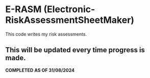 # E-RASM (Electronic-RiskAssessmentSheetMaker)

This code writes my risk assessments.

## This will be updated every time progress is made.

**COMPLETED AS OF 31/08/2024**